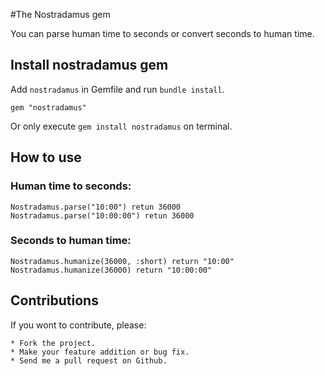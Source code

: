 #The Nostradamus gem 

You can parse human time to seconds or convert seconds to human time.

## Install nostradamus gem

Add `nostradamus` in Gemfile and run `bundle install`.

	gem "nostradamus"

Or only execute `gem install nostradamus` on terminal.

## How to use

### Human time to seconds:

	Nostradamus.parse("10:00") retun 36000
	Nostradamus.parse("10:00:00") retun 36000

### Seconds to human time:
	
	Nostradamus.humanize(36000, :short) return "10:00"
	Nostradamus.humanize(36000) return "10:00:00"

## Contributions

If you wont to contribute, please:

	* Fork the project.
	* Make your feature addition or bug fix.	
	* Send me a pull request on Github.